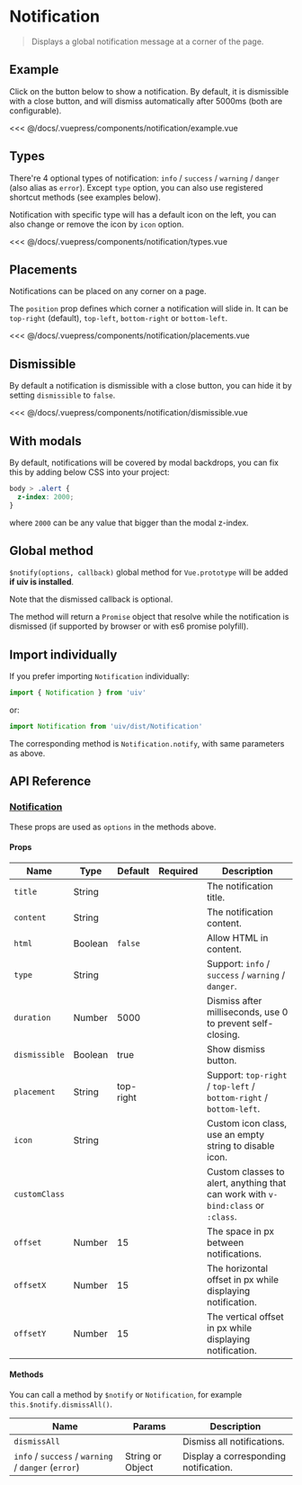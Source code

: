 # Notification

> Displays a global notification message at a corner of the page.

## Example

Click on the button below to show a notification. By default, it is dismissible with a close button, and will dismiss automatically after 5000ms (both are configurable).

<notification-example/>

<<< @/docs/.vuepress/components/notification/example.vue

## Types

There're 4 optional types of notification: `info` / `success` / `warning` / `danger` (also alias as `error`). Except `type` option, you can also use registered shortcut methods (see examples below).

Notification with specific type will has a default icon on the left, you can also change or remove the icon by `icon` option.


<notification-types/>

<<< @/docs/.vuepress/components/notification/types.vue

## Placements

Notifications can be placed on any corner on a page.

The `position` prop defines which corner a notification will slide in. It can be `top-right` (default), `top-left`, `bottom-right` or `bottom-left`.

<notification-placements/>

<<< @/docs/.vuepress/components/notification/placements.vue

## Dismissible

By default a notification is dismissible with a close button, you can hide it by setting `dismissible` to `false`.

<notification-dismissible/>

<<< @/docs/.vuepress/components/notification/dismissible.vue

## With modals

By default, notifications will be covered by modal backdrops, you can fix this by adding below CSS into your project:

```css
body > .alert {
  z-index: 2000;
}
```

where `2000` can be any value that bigger than the modal z-index.

## Global method

`$notify(options, callback)` global method for `Vue.prototype` will be added **if uiv is installed**.

Note that the dismissed callback is optional.

The method will return a `Promise` object that resolve while the notification is dismissed (if supported by browser or with es6 promise polyfill).

## Import individually

If you prefer importing `Notification` individually:

```javascript
import { Notification } from 'uiv'
```

or:

```javascript
import Notification from 'uiv/dist/Notification'
```

The corresponding method is `Notification.notify`, with same parameters as above.

## API Reference

### [Notification](https://github.com/uiv-lib/uiv/blob/1.x/src/services/notification/Notification.vue)

These props are used as `options` in the methods above.

#### Props

Name           | Type       | Default   | Required | Description
----------     | ---------- | --------  | -------- | -----------------------
`title`        | String     |           |          | The notification title.
`content`      | String     |           |          | The notification content.
`html`         | Boolean    | `false`   |          | Allow HTML in content.
`type`         | String     |           |          | Support: `info` / `success` / `warning` / `danger`.
`duration`     | Number     | 5000      |          | Dismiss after milliseconds, use 0 to prevent self-closing.
`dismissible`  | Boolean    | true      |          | Show dismiss button.
`placement`    | String     | top-right |          | Support: `top-right` / `top-left` / `bottom-right` / `bottom-left`.
`icon`         | String     |           |          | Custom icon class, use an empty string to disable icon.
`customClass`  |            |           |          | Custom classes to alert, anything that can work with `v-bind:class` or `:class`.
`offset`       | Number     | 15        |          | The space in px between notifications.
`offsetX`      | Number     | 15        |          | The horizontal offset in px while displaying notification.
`offsetY`      | Number     | 15        |          | The vertical offset in px while displaying notification.

#### Methods

You can call a method by `$notify` or `Notification`, for example `this.$notify.dismissAll()`.

Name                                                | Params           | Description
--------------------------------------------------- | ----------       | -----------------------
`dismissAll`                                        |                  | Dismiss all notifications.
`info` / `success` / `warning` / `danger` (`error`) | String or Object | Display a corresponding notification.


